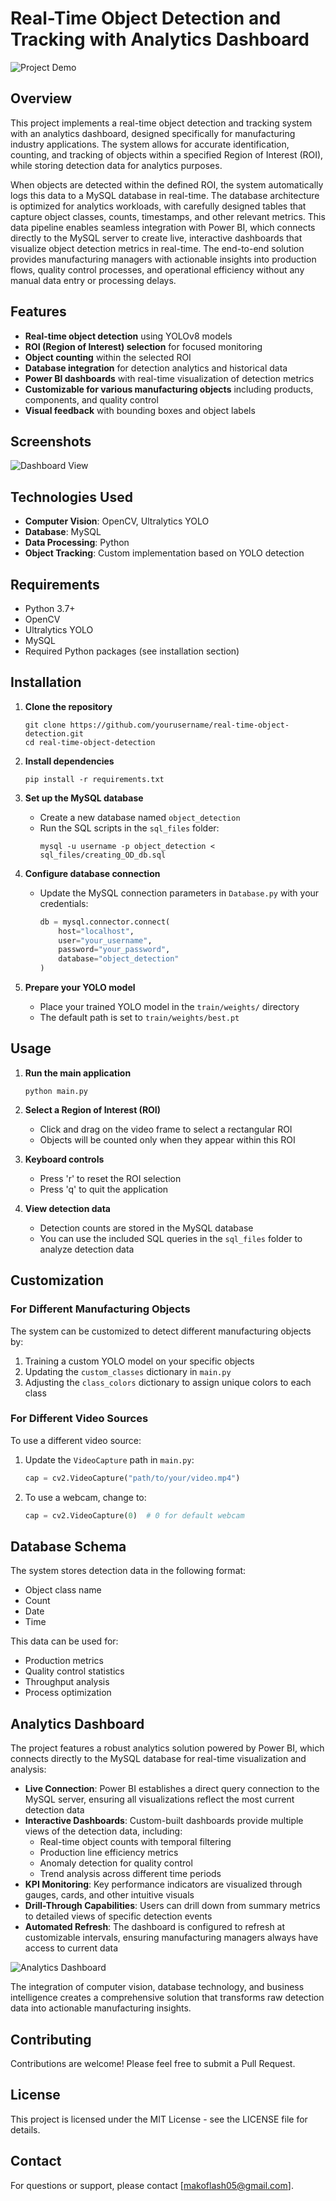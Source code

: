 # Real-Time Object Detection and Tracking with Analytics Dashboard

![Project Demo](assets/demo.gif)

## Overview

This project implements a real-time object detection and tracking system with an analytics dashboard, designed specifically for manufacturing industry applications. The system allows for accurate identification, counting, and tracking of objects within a specified Region of Interest (ROI), while storing detection data for analytics purposes.

When objects are detected within the defined ROI, the system automatically logs this data to a MySQL database in real-time. The database architecture is optimized for analytics workloads, with carefully designed tables that capture object classes, counts, timestamps, and other relevant metrics. This data pipeline enables seamless integration with Power BI, which connects directly to the MySQL server to create live, interactive dashboards that visualize object detection metrics in real-time. The end-to-end solution provides manufacturing managers with actionable insights into production flows, quality control processes, and operational efficiency without any manual data entry or processing delays.

## Features

- **Real-time object detection** using YOLOv8 models
- **ROI (Region of Interest) selection** for focused monitoring
- **Object counting** within the selected ROI
- **Database integration** for detection analytics and historical data
- **Power BI dashboards** with real-time visualization of detection metrics
- **Customizable for various manufacturing objects** including products, components, and quality control
- **Visual feedback** with bounding boxes and object labels

## Screenshots

![Dashboard View](assets/dashboard.png)

## Technologies Used

- **Computer Vision**: OpenCV, Ultralytics YOLO
- **Database**: MySQL
- **Data Processing**: Python
- **Object Tracking**: Custom implementation based on YOLO detection

## Requirements

- Python 3.7+
- OpenCV
- Ultralytics YOLO
- MySQL
- Required Python packages (see installation section)

## Installation

1. **Clone the repository**
   ```
   git clone https://github.com/yourusername/real-time-object-detection.git
   cd real-time-object-detection
   ```

2. **Install dependencies**
   ```
   pip install -r requirements.txt
   ```

3. **Set up the MySQL database**
   - Create a new database named `object_detection`
   - Run the SQL scripts in the `sql_files` folder:
     ```
     mysql -u username -p object_detection < sql_files/creating_OD_db.sql
     ```

4. **Configure database connection**
   - Update the MySQL connection parameters in `Database.py` with your credentials:
     ```python
     db = mysql.connector.connect(
         host="localhost",
         user="your_username",
         password="your_password",
         database="object_detection"
     )
     ```

5. **Prepare your YOLO model**
   - Place your trained YOLO model in the `train/weights/` directory
   - The default path is set to `train/weights/best.pt`

## Usage

1. **Run the main application**
   ```
   python main.py
   ```

2. **Select a Region of Interest (ROI)**
   - Click and drag on the video frame to select a rectangular ROI
   - Objects will be counted only when they appear within this ROI

3. **Keyboard controls**
   - Press 'r' to reset the ROI selection
   - Press 'q' to quit the application

4. **View detection data**
   - Detection counts are stored in the MySQL database
   - You can use the included SQL queries in the `sql_files` folder to analyze detection data

## Customization

### For Different Manufacturing Objects

The system can be customized to detect different manufacturing objects by:

1. Training a custom YOLO model on your specific objects
2. Updating the `custom_classes` dictionary in `main.py`
3. Adjusting the `class_colors` dictionary to assign unique colors to each class

### For Different Video Sources

To use a different video source:

1. Update the `VideoCapture` path in `main.py`:
   ```python
   cap = cv2.VideoCapture("path/to/your/video.mp4")
   ```
2. To use a webcam, change to:
   ```python
   cap = cv2.VideoCapture(0)  # 0 for default webcam
   ```

## Database Schema

The system stores detection data in the following format:
- Object class name
- Count
- Date
- Time

This data can be used for:
- Production metrics
- Quality control statistics
- Throughput analysis
- Process optimization

## Analytics Dashboard

The project features a robust analytics solution powered by Power BI, which connects directly to the MySQL database for real-time visualization and analysis:

- **Live Connection**: Power BI establishes a direct query connection to the MySQL server, ensuring all visualizations reflect the most current detection data
- **Interactive Dashboards**: Custom-built dashboards provide multiple views of the detection data, including:
  - Real-time object counts with temporal filtering
  - Production line efficiency metrics
  - Anomaly detection for quality control
  - Trend analysis across different time periods
- **KPI Monitoring**: Key performance indicators are visualized through gauges, cards, and other intuitive visuals
- **Drill-Through Capabilities**: Users can drill down from summary metrics to detailed views of specific detection events
- **Automated Refresh**: The dashboard is configured to refresh at customizable intervals, ensuring manufacturing managers always have access to current data

![Analytics Dashboard](assets/analytics_dashboard.png)

The integration of computer vision, database technology, and business intelligence creates a comprehensive solution that transforms raw detection data into actionable manufacturing insights.

## Contributing

Contributions are welcome! Please feel free to submit a Pull Request.

## License

This project is licensed under the MIT License - see the LICENSE file for details.

## Contact

For questions or support, please contact [makoflash05@gmail.com]. 